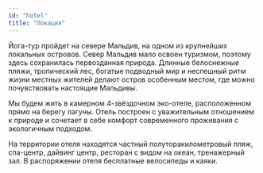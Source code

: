```yaml
---
id: "hotel"
title: "Локация"
---
```

Йога-тур пройдет на севере Мальдив, на одном из крупнейших локальных островов. Север Мальдив мало освоен туризмом, поэтому здесь сохранилась первозданная природа. Длинные белоснежные пляжи, тропический лес, богатые подводный мир и неспешный ритм жизни местных жителей делают остров особенным местом, где можно почувствовать настоящие Мальдивы.

Мы будем жить в камерном 4-звёздочном эко-отеле, расположенном прямо на берегу лагуны. Отель построен с уважительным отношением к природе и сочетает в себе комфорт современного проживания с экологичным подходом.

На территории отеля находятся частный полуторакилометровый пляж, спа-центр, дайвинг центр, ресторан с видом на океан, тренажерный зал. В распоряжении отеля бесплатные велосипеды и каяки.
